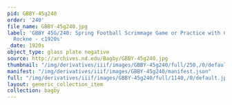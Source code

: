 ```yaml
---
pid: GBBY-45g240
order: '240'
file_name: GBBY-45g240.jpg
label: 'GBBY 45G/240: Spring Football Scrimmage Game or Practice with Coach Knute
  Rockne - c1920s'
_date: 1920s
object_type: glass plate negative
source: http://archives.nd.edu/Bagby/GBBY-45g240.jpg
thumbnail: "/img/derivatives/iiif/images/GBBY-45g240/full/250,/0/default.jpg"
manifest: "/img/derivatives/iiif/images/GBBY-45g240/manifest.json"
full: "/img/derivatives/iiif/images/GBBY-45g240/full/1140,/0/default.jpg"
layout: generic_collection_item
collection: bagby
---
```

